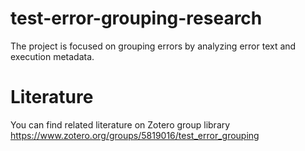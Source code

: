 # test-error-grouping-research

The project is focused on grouping errors by analyzing error text and execution metadata.

# Literature

You can find related literature on Zotero group library https://www.zotero.org/groups/5819016/test_error_grouping
